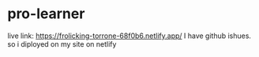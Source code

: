 # pro-learner
live link: https://frolicking-torrone-68f0b6.netlify.app/
I have github ishues. so i diployed on my site on netlify
